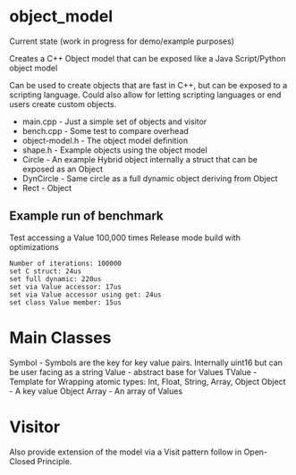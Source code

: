 # object_model
Current state (work in progress for demo/example purposes)

Creates a C++ Object model that can be exposed like a Java Script/Python object model

Can be used to create objects that are fast in C++, but can be exposed to a scripting language. Could also allow for letting scripting languages or end users create custom objects.


- main.cpp - Just a simple set of objects and visitor
- bench.cpp - Some test to compare overhead
- object-model.h - The object model definition
- shape.h - Example objects using the object model
 - Circle - An example Hybrid object internally a struct that can be exposed as an Object
 - DynCircle - Same circle as a full dynamic object deriving from Object
 - Rect - Object


## Example run of benchmark
Test accessing a Value 100,000 times
Release mode build with optimizations

```
Number of iterations: 100000
set C struct: 24us
set full dynamic: 220us
set via Value accessor: 17us
set via Value accessor using get: 24us
set class Value member: 15us

```

# Main Classes

Symbol - Symbols are the key for key value pairs. Internally uint16 but can be user facing as a string
Value - abstract base for Values
TValue - Template for Wrapping atomic types: Int, Float, String, Array, Object
Object - A key value Object
Array - An array of Values

# Visitor
Also provide extension of the model via a Visit pattern follow in Open-Closed Principle.
